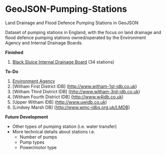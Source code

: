 # GeoJSON-Pumping-Stations
Land Drainage and Flood Defence Pumping Stations in GeoJSON

Dataset of pumping stations in England, with the focus on land drainage and flood defence pumping stations owned/operated by the Environment Agency and Internal Drainage Boards.

**Finished**

1. [Black Sluice Internal Drainage Board](http://www.blacksluiceidb.gov.uk) (34 stations)

**To-Do**

1. [Environment Agency](http://www.gov.uk/government/organisations/environment-agency)
2. [Witham First District IDB] (http://www.witham-1st-idb.co.uk)
3. [Witham Third District IDB] (http://www.witham-3rd-idb.co.uk)
4. [Witham Fourth District IDB] (http://www.w4idb.co.uk)
5. [Upper Witham IDB] (http://www.uwidb.co.uk)
6. [Lindsey Marsh DB] (http://www.wmc-idbs.org.uk/LMDB)

**Future Development**

* Other types of pumping station (i.e. water transfer)
* More technical details about stations i.e.
  * Number of pumps
  * Pump types
  * Power/motor type
